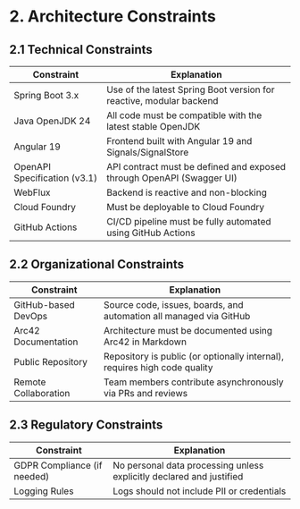 # 2. Architecture Constraints

## 2.1 Technical Constraints

| Constraint                     | Explanation                                                                 |
|-------------------------------|-----------------------------------------------------------------------------|
| Spring Boot 3.x               | Use of the latest Spring Boot version for reactive, modular backend        |
| Java OpenJDK 24               | All code must be compatible with the latest stable OpenJDK                 |
| Angular 19                    | Frontend built with Angular 19 and Signals/SignalStore                     |
| OpenAPI Specification (v3.1)  | API contract must be defined and exposed through OpenAPI (Swagger UI)      |
| WebFlux                       | Backend is reactive and non-blocking                                       |
| Cloud Foundry                 | Must be deployable to Cloud Foundry                                        |
| GitHub Actions                | CI/CD pipeline must be fully automated using GitHub Actions                |

## 2.2 Organizational Constraints

| Constraint                     | Explanation                                                                 |
|-------------------------------|-----------------------------------------------------------------------------|
| GitHub-based DevOps           | Source code, issues, boards, and automation all managed via GitHub         |
| Arc42 Documentation           | Architecture must be documented using Arc42 in Markdown                    |
| Public Repository             | Repository is public (or optionally internal), requires high code quality  |
| Remote Collaboration          | Team members contribute asynchronously via PRs and reviews                 |

## 2.3 Regulatory Constraints

| Constraint                     | Explanation                                                                 |
|-------------------------------|-----------------------------------------------------------------------------|
| GDPR Compliance (if needed)   | No personal data processing unless explicitly declared and justified       |
| Logging Rules                 | Logs should not include PII or credentials                                 |
